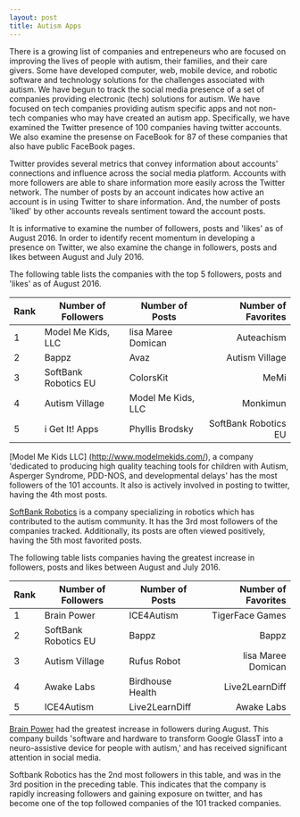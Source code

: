 ```yaml
---
layout: post
title: Autism Apps      
---
```


There is a growing list of companies and entrepeneurs who are focused on improving the lives of people with autism, their families, and their care givers. Some have developed computer, web, mobile device, and robotic software and technology solutions for the challenges associated with autism. We have begun to track the social media presence of a set of companies providing electronic (tech) solutions for autism. We have focused on tech companies providing autism specific apps and not non-tech companies who may have created an autism app. Specifically, we have examined the Twitter presence of 100 companies having twitter accounts. We also examine the presense on FaceBook for 87 of these companies that also have public FaceBook pages. 

Twitter provides several metrics that convey information about accounts' connections and influence across the social media platform. Accounts with more followers are able to share information more easily across the Twitter network. The number of posts by an account indicates how active an account is in using Twitter to share information. And, the number of posts 'liked' by other accounts reveals sentiment toward the account posts.

It is informative to examine the number of followers, posts and 'likes' as of August 2016. In order to identify recent momentum in developing a presence on Twitter, we also examine the change in followers, posts and likes between August and July 2016.

The following table lists the companies with the top 5 followers, posts and 'likes' as of August 2016.

Rank|Number of Followers|Number of Posts|Number of Favorites
--- | --- | --- | ---:
1 | Model Me Kids, LLC | lisa Maree Domican | Auteachism
2 | Bappz  | Avaz | Autism Village
3 | SoftBank Robotics EU | ColorsKit | MeMi
4 | Autism Village | Model Me Kids, LLC | Monkimun
5 | i Get It! Apps | Phyllis Brodsky | SoftBank Robotics EU 


[Model Me Kids LLC] (http://www.modelmekids.com/), a company 'dedicated to producing high quality teaching tools for children with Autism, Asperger Syndrome, PDD-NOS, and developmental delays' has the most followers of the 101 accounts. It also is actively involved in posting to twitter, having the 4th most posts.

[SoftBank Robotics](https://www.ald.softbankrobotics.com/en) is a company specializing in robotics which has contributed to the autism community. It has the 3rd most followers of the companies tracked. Additionally, its posts are often viewed positively, having the 5th most favorited posts.

The following table lists companies having the greatest increase in followers, posts and likes between August and July 2016.

Rank|Number of Followers|Number of Posts|Number of Favorites
--- | --- | --- | ---:
1 | Brain Power | ICE4Autism |TigerFace Games
2 | SoftBank Robotics EU  | Bappz | Bappz
3 | Autism Village | Rufus Robot | lisa Maree Domican
4 | Awake Labs | Birdhouse Health | Live2LearnDiff
5 | ICE4Autism | Live2LearnDiff | Awake Labs 

[Brain Power](http://www.brain-power.com/) had the greatest increase in followers during August. This company builds 'software and hardware to transform Google GlassT into a neuro-assistive device for people with autism,' and has received significant attention in social media.

Softbank Robotics has the 2nd most followers in this table, and was in the 3rd position in the preceding table. This indicates that the company is rapidly increasing followers and gaining exposure on twitter, and has become one of the top followed companies of the 101 tracked companies.

